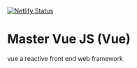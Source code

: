 [![Netlify Status](https://api.netlify.com/api/v1/badges/ee0f7edd-649a-4efa-8f31-fefb31423e66/deploy-status)](https://app.netlify.com/sites/boring-swartz-72b48b/deploys)
# Master Vue JS (Vue)
vue a reactive front end web framework  
